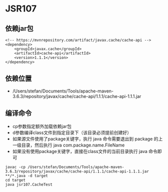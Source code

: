# JSR107

## 依赖jar包
```
<!-- https://mvnrepository.com/artifact/javax.cache/cache-api -->
<dependency>
    <groupId>javax.cache</groupId>
    <artifactId>cache-api</artifactId>
    <version>1.1.1</version>
</dependency>
```

## 依赖位置
- /Users/stefan/Documents/Tools/apache-maven-3.6.3/repository/javax/cache/cache-api/1.1.1/cache-api-1.1.1.jar

## 编译命令
- cp参数指定额外加载依赖jar包
- d参数编译class文件到指定目录下（该目录必须提前创建好）
- 如果源文件使用了package关键字，执行 java 命令需要退出到 package 的上一级目录，然后执行 java com.package.name.FileName
- 如果没有使用package关键字，直接在class文件的当前目录执行 java 命令即可
```
javac -cp /Users/stefan/Documents/Tools/apache-maven-3.6.3/repository/javax/cache/cache-api/1.1.1/cache-api-1.1.1.jar **/*.java -d target
cd target
java jsr107.CacheTest
```